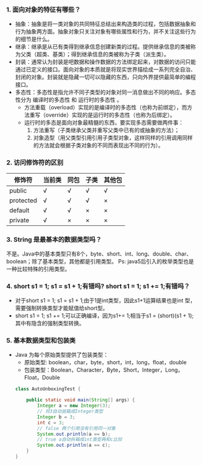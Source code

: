### 1. 面向对象的特征有哪些？
+ 抽象：抽象是将一类对象的共同特征总结出来构造类的过程，包括数据抽象和行为抽象两方面。抽象对象只关注对象有哪些属性和行为，并不关注这些行为的细节是什么。
+ 继承：继承是从已有类得到继承信息创建新类的过程。提供继承信息的类被称为父类（超类、基类）；得到继承信息的类被称为子类（派生类）。
+ 封装：通常认为封装是吧数据和操作数据的方法绑定起来，对数据的访问只能通过已定义的接口。面向对象的本质就是将现实世界描绘成一系列完全自治、封闭的对象。封装就是隐藏一切可以隐藏的东西，只向外界提供最简单的编程接口。
+ 多态性：多态性是指允许不同子类型的对象对同一消息做出不同的响应。多态性分为 编译时的多态性 和 运行时的多态性 。
    * 方法重载（overload）实现的是编译时的多态性（也称为前绑定），而方法重写（override）实现的是运行时的多态性（也称为后绑定）。
    * 运行时的多态是面向对象最精髓的东西，要实现多态需要做两件事：
        1. 方法重写（子类继承父类并重写父类中已有的或抽象的方法）；
        2. 对象造型（用父类型引用引用子类型对象，这样同样的引用调用同样的方法就会根据子类对象的不同而表现出不同的行为）。
    
### 2. 访问修饰符的区别

| 修饰符 | 当前类 | 同包 | 子类 | 其他包 | 
| -------- | --- | --- | --- | --- |
| public | √ | √ | √ | √ | 
| protected | √ | √ | √ | × | 
| default | √ | √ | × | × | 
| private | √ | × | × | × | 

### 3. String 是最基本的数据类型吗？
不是。Java中的基本类型只有8个，byte、short、int、long、double、char、boolean；除了基本类型，其他都是引用类型。
Ps: java5后引入的枚举类型也是一种比较特殊的引用类型。

### 4. short s1 = 1; s1 = s1 + 1;有错吗? short s1 = 1; s1 += 1;有错吗？
+ 对于short s1 = 1; s1 = s1 + 1;由于1是int类型，因此s1+1运算结果也是int 型，需要强制转换类型才能赋值给short型。
+ short s1 = 1; s1 += 1;可以正确编译，因为s1+= 1;相当于s1 = (short)(s1 + 1);其中有隐含的强制类型转换。

### 5. 基本数据类型和包装类
+ Java 为每个原始类型提供了包装类型： 
    - 原始类型: boolean，char，byte，short，int，long，float，double 
    - 包装类型：Boolean，Character，Byte，Short，Integer，Long，Float，Double
    ```java
    class AutoUnboxingTest {

        public static void main(String[] args) {
            Integer a = new Integer(3);
            // 将3自动装箱成Integer类型
            Integer b = 3;
            int c = 3;
            // false 两个引用没有引用同一对象
            System.out.println(a == b);
            // true a自动拆箱成int类型再和c比较
            System.out.println(a == c);
        }
    }
    ```